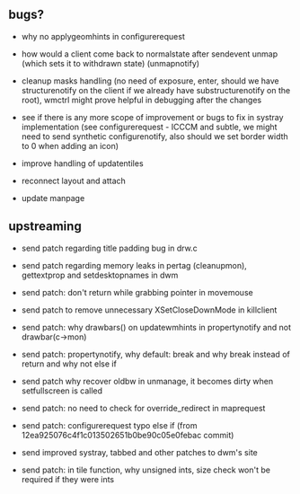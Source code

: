 bugs?
-----

* why no applygeomhints in configurerequest

* how would a client come back to normalstate after sendevent unmap (which sets
  it to withdrawn state) (unmapnotify)

* cleanup masks handling (no need of exposure, enter, should we have
  structurenotify on the client if we already have substructurenotify on the
  root), wmctrl might prove helpful in debugging after the changes

* see if there is any more scope of improvement or bugs to fix in systray
  implementation (see configurerequest - ICCCM and subtle, we might need to send
  synthetic configurenotify, also should we set border width to 0 when adding an icon)

* improve handling of updatentiles

* reconnect layout and attach

* update manpage


upstreaming
-----------

* send patch regarding title padding bug in drw.c

* send patch regarding memory leaks in pertag (cleanupmon), gettextprop and
  setdesktopnames in dwm

* send patch: don't return while grabbing pointer in movemouse

* send patch to remove unnecessary XSetCloseDownMode in killclient

* send patch: why drawbars() on updatewmhints in propertynotify and not
  drawbar(c-\>mon)

* send patch: propertynotify, why default: break and why break instead of return
  and why not else if

* send patch why recover oldbw in unmanage, it becomes dirty when setfullscreen
  is called

* send patch: no need to check for override\_redirect in maprequest

* send patch: configurerequest typo else if
  (from 12ea925076c4f1c013502651b0be90c05e0febac commit)

* send improved systray, tabbed and other patches to dwm's site

* send patch: in tile function, why unsigned ints, size check won't be required
  if they were ints

